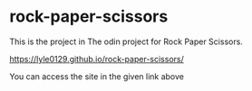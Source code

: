 # rock-paper-scissors

This is the project in The odin project for Rock Paper Scissors.

https://lyle0129.github.io/rock-paper-scissors/

You can access the site in the given link above
